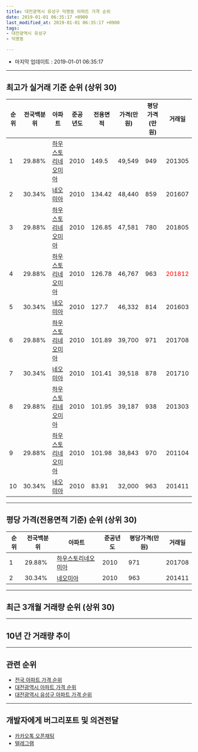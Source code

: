 ```yaml
---
title: 대전광역시 유성구 덕명동 아파트 가격 순위
date: 2019-01-01 06:35:17 +0900
last_modified_at: 2019-01-01 06:35:17 +0900
tags:
- 대전광역시 유성구
- 덕명동

---
```


* 마지막 업데이트 : 2019-01-01 06:35:17

---

## 최고가 실거래 기준 순위 (상위 30)


|순위|전국백분위|아파트|준공년도|전용면적|가격(만원)|평당가격(만원)|거래일|
|---|---|---|---|---|---|---|---|
|1|29.88%|[하우스토리네오미아](https://search.naver.com/search.naver?query=%EB%8C%80%EC%A0%84%EA%B4%91%EC%97%AD%EC%8B%9C+%EC%9C%A0%EC%84%B1%EA%B5%AC+%EB%8D%95%EB%AA%85%EB%8F%99+%ED%95%98%EC%9A%B0%EC%8A%A4%ED%86%A0%EB%A6%AC%EB%84%A4%EC%98%A4%EB%AF%B8%EC%95%84)|2010|149.5|49,549|949|201305|
|2|30.34%|[네오미아](https://search.naver.com/search.naver?query=%EB%8C%80%EC%A0%84%EA%B4%91%EC%97%AD%EC%8B%9C+%EC%9C%A0%EC%84%B1%EA%B5%AC+%EB%8D%95%EB%AA%85%EB%8F%99+%EB%84%A4%EC%98%A4%EB%AF%B8%EC%95%84)|2010|134.42|48,440|859|201607|
|3|29.88%|[하우스토리네오미아](https://search.naver.com/search.naver?query=%EB%8C%80%EC%A0%84%EA%B4%91%EC%97%AD%EC%8B%9C+%EC%9C%A0%EC%84%B1%EA%B5%AC+%EB%8D%95%EB%AA%85%EB%8F%99+%ED%95%98%EC%9A%B0%EC%8A%A4%ED%86%A0%EB%A6%AC%EB%84%A4%EC%98%A4%EB%AF%B8%EC%95%84)|2010|126.85|47,581|780|201805|
|4|29.88%|[하우스토리네오미아](https://search.naver.com/search.naver?query=%EB%8C%80%EC%A0%84%EA%B4%91%EC%97%AD%EC%8B%9C+%EC%9C%A0%EC%84%B1%EA%B5%AC+%EB%8D%95%EB%AA%85%EB%8F%99+%ED%95%98%EC%9A%B0%EC%8A%A4%ED%86%A0%EB%A6%AC%EB%84%A4%EC%98%A4%EB%AF%B8%EC%95%84)|2010|126.78|46,767|963|<span style="color:red">201812</span>|
|5|30.34%|[네오미아](https://search.naver.com/search.naver?query=%EB%8C%80%EC%A0%84%EA%B4%91%EC%97%AD%EC%8B%9C+%EC%9C%A0%EC%84%B1%EA%B5%AC+%EB%8D%95%EB%AA%85%EB%8F%99+%EB%84%A4%EC%98%A4%EB%AF%B8%EC%95%84)|2010|127.7|46,332|814|201603|
|6|29.88%|[하우스토리네오미아](https://search.naver.com/search.naver?query=%EB%8C%80%EC%A0%84%EA%B4%91%EC%97%AD%EC%8B%9C+%EC%9C%A0%EC%84%B1%EA%B5%AC+%EB%8D%95%EB%AA%85%EB%8F%99+%ED%95%98%EC%9A%B0%EC%8A%A4%ED%86%A0%EB%A6%AC%EB%84%A4%EC%98%A4%EB%AF%B8%EC%95%84)|2010|101.89|39,700|971|201708|
|7|30.34%|[네오미아](https://search.naver.com/search.naver?query=%EB%8C%80%EC%A0%84%EA%B4%91%EC%97%AD%EC%8B%9C+%EC%9C%A0%EC%84%B1%EA%B5%AC+%EB%8D%95%EB%AA%85%EB%8F%99+%EB%84%A4%EC%98%A4%EB%AF%B8%EC%95%84)|2010|101.41|39,518|878|201710|
|8|29.88%|[하우스토리네오미아](https://search.naver.com/search.naver?query=%EB%8C%80%EC%A0%84%EA%B4%91%EC%97%AD%EC%8B%9C+%EC%9C%A0%EC%84%B1%EA%B5%AC+%EB%8D%95%EB%AA%85%EB%8F%99+%ED%95%98%EC%9A%B0%EC%8A%A4%ED%86%A0%EB%A6%AC%EB%84%A4%EC%98%A4%EB%AF%B8%EC%95%84)|2010|101.95|39,187|938|201303|
|9|29.88%|[하우스토리네오미아](https://search.naver.com/search.naver?query=%EB%8C%80%EC%A0%84%EA%B4%91%EC%97%AD%EC%8B%9C+%EC%9C%A0%EC%84%B1%EA%B5%AC+%EB%8D%95%EB%AA%85%EB%8F%99+%ED%95%98%EC%9A%B0%EC%8A%A4%ED%86%A0%EB%A6%AC%EB%84%A4%EC%98%A4%EB%AF%B8%EC%95%84)|2010|101.98|38,843|970|201104|
|10|30.34%|[네오미아](https://search.naver.com/search.naver?query=%EB%8C%80%EC%A0%84%EA%B4%91%EC%97%AD%EC%8B%9C+%EC%9C%A0%EC%84%B1%EA%B5%AC+%EB%8D%95%EB%AA%85%EB%8F%99+%EB%84%A4%EC%98%A4%EB%AF%B8%EC%95%84)|2010|83.91|32,000|963|201411|


---

## 평당 가격(전용면적 기준) 순위 (상위 30)


|순위|전국백분위|아파트|준공년도|평당가격(만원)|거래일|
|---|---|---|---|---|---|
|1|29.88%|[하우스토리네오미아](https://search.naver.com/search.naver?query=%EB%8C%80%EC%A0%84%EA%B4%91%EC%97%AD%EC%8B%9C+%EC%9C%A0%EC%84%B1%EA%B5%AC+%EB%8D%95%EB%AA%85%EB%8F%99+%ED%95%98%EC%9A%B0%EC%8A%A4%ED%86%A0%EB%A6%AC%EB%84%A4%EC%98%A4%EB%AF%B8%EC%95%84)|2010|971|201708|
|2|30.34%|[네오미아](https://search.naver.com/search.naver?query=%EB%8C%80%EC%A0%84%EA%B4%91%EC%97%AD%EC%8B%9C+%EC%9C%A0%EC%84%B1%EA%B5%AC+%EB%8D%95%EB%AA%85%EB%8F%99+%EB%84%A4%EC%98%A4%EB%AF%B8%EC%95%84)|2010|963|201411|


---

## 최근 3개월 거래량 순위 (상위 30)


<div style="width:100%;">
    <canvas id="deal_count_ranking" height="250"></canvas>
</div>


<script>
new Chart(document.getElementById("deal_count_ranking"), {
    type: 'horizontalBar',
    data: {
        labels: ['네오미아', '하우스토리네오미아'],
        datasets: [{
            label: '실거래 수',
            data: [3, 3],
            borderColor: "rgba(255, 0, 128, 1)",
            backgroundColor: "rgba(255, 0, 128, 0.5)",
            fill: false,
        }]
    },
    options: {
        responsive: true,
        title: {
            display: true,
            text: '최근 3개월 거래량 순위'
        },
        tooltips: {
            mode: 'index',
            intersect: false,
            callbacks: {
                title: function(tooltipItems, data) {
                    return "실거래 수:";
                },
                label: function(tooltipItem, data) {
                    return data.labels[tooltipItem.index] + ": " + tooltipItem.xLabel;
                }
            }
        },
        hover: {
            mode: 'nearest',
            intersect: true
        },
        scales: {
            xAxes: [{
                display: true,
                scaleLabel: {
                    display: true,
                    labelString: '실거래 수'
                },
                ticks: {
                    suggestedMin: 0,
                }
            }],
            yAxes: [{
                display: true,
                ticks: {
                    autoSkip: false,
                    callback: function(value, index, values) {
                        if (value.length > 15)
                            return value.substr(0, 13) + "...";
                        else
                            return value;
                    }
                },
                scaleLabel: {
                    display: false,
                }
            }]
        }
    }
});

</script>


---

## 10년 간 거래량 추이


<div style="width:100%;">
    <canvas id="deal_progress" height="250"></canvas>
</div>

<script>
new Chart(document.getElementById("deal_progress"), {
    type: 'line',
    data: {
        labels: ['200901','200902','200903','200904','200905','200906','200907','200908','200909','200910','200911','200912','201001','201002','201003','201004','201005','201006','201007','201008','201009','201010','201011','201012','201101','201102','201103','201104','201105','201106','201107','201108','201109','201110','201111','201112','201201','201202','201203','201204','201205','201206','201207','201208','201209','201210','201211','201212','201301','201302','201303','201304','201305','201306','201307','201308','201309','201310','201311','201312','201401','201402','201403','201404','201405','201406','201407','201408','201409','201410','201411','201412','201501','201502','201503','201504','201505','201506','201507','201508','201509','201510','201511','201512','201601','201602','201603','201604','201605','201606','201607','201608','201609','201610','201611','201612','201701','201702','201703','201704','201705','201706','201707','201708','201709','201710','201711','201712','201801','201802','201803','201804','201805','201806','201807','201808','201809','201810','201811','201812','201901'],
        datasets: [{
            label: '실거래 수',
            pointRadius: 1,
            data: [0, 0, 0, 0, 0, 0, 0, 0, 0, 0, 0, 0, 0, 0, 0, 0, 0, 1, 1, 0, 7, 4, 9, 18, 20, 24, 29, 23, 18, 20, 14, 9, 19, 5, 3, 2, 0, 1, 1, 3, 4, 1, 3, 1, 3, 4, 8, 8, 1, 6, 3, 4, 7, 6, 0, 3, 2, 0, 3, 7, 1, 6, 4, 4, 2, 0, 3, 3, 3, 1, 3, 2, 4, 2, 0, 4, 8, 2, 1, 5, 3, 4, 0, 3, 4, 3, 2, 5, 2, 4, 5, 4, 6, 2, 2, 5, 2, 2, 1, 1, 1, 3, 2, 6, 4, 3, 2, 1, 5, 2, 0, 2, 3, 2, 6, 3, 2, 5, 4, 2, 0],
            borderColor: "rgba(255, 201, 14, 1)",
            backgroundColor: "rgba(255, 201, 14, 0.5)",
            fill: true,
        }]
    },
    options: {
        responsive: true,
        title: {
            display: true,
            text: '10년간 거래량 추이'
        },
        tooltips: {
            mode: 'index',
            intersect: false,
        },
        hover: {
            mode: 'nearest',
            intersect: true
        },
        scales: {
            xAxes: [{
                display: true,
                scaleLabel: {
                    display: true,
                    labelString: '년/월'
                }
            }],
            yAxes: [{
                display: true,
                ticks: {
                    suggestedMin: 0,
                },
                scaleLabel: {
                    display: true,
                    labelString: '실거래 수'
                }
            }]
        }
    }
});

</script>


---

## 관련 순위

- [전국 아파트 가격 순위](https://inasie.github.io/apt-ranking/전국)
- [대전광역시 아파트 가격 순위](https://inasie.github.io/apt-ranking/대전광역시)
- [대전광역시 유성구 아파트 가격 순위](https://inasie.github.io/apt-ranking/대전광역시-유성구)


---

## 개발자에게 버그리포트 및 의견전달

- [카카오톡 오픈채팅](https://open.kakao.com/o/gLJUAP4)
- [텔레그램](https://t.me/inasie)

